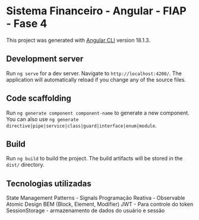 # Sistema Financeiro - Angular - FIAP - Fase 4

This project was generated with [Angular CLI](https://github.com/angular/angular-cli) version 18.1.3.

## Development server

Run `ng serve` for a dev server. Navigate to `http://localhost:4200/`. The application will automatically reload if you change any of the source files.

## Code scaffolding

Run `ng generate component component-name` to generate a new component. You can also use `ng generate directive|pipe|service|class|guard|interface|enum|module`.

## Build

Run `ng build` to build the project. The build artifacts will be stored in the `dist/` directory.

## Tecnologias utilizadas

State Management Patterns - Signals
Programação Reativa - Observable
Atomic Design
BEM (Block, Element, Modifier)
JWT - Para controle do token
SessionStorage - armazenamento de dados do usuário e sessão